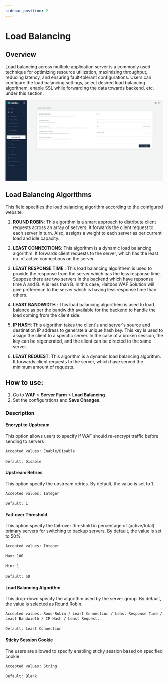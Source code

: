 ```yaml
---
sidebar_position: 2
---
```


# Load Balancing


## Overview 

Load balancing across multiple application server is a commonly used technique for optimizing resource utilization, maximizing throughput, reducing latency, and ensuring fault‑tolerant configurations.
Users can configure the load balancing settings, select desired load balancing algorithem, enable SSL while forwarding the data towards backend, etc. under this section. 

![Load Balancing](/img/ce-waf/docs/lbsettings.png)

## Load Balancing Algorithms
This field specifies the load balancing algorithm according to the configured website.

1. **ROUND ROBIN**: 
This algorithm is a smart approach to distribute client requests across an array of servers. It forwards the client request to each server in turn. Also, assigns a weight to each server as per current load and idle capacity.

2. **LEAST CONNECTIONS**: This algorithm is a dynamic load balancing algorithm. It forwards client requests to the server, which has the least no. of active connections on the server.

3. **LEAST RESPONSE TIME** : This load balancing algorithem is used to provide the response from the server which has the less response time. Suppose there are two servers in the backend which have repsonse time A and B. A is less than B. In this case, Haltdos WAF Solution will give preference to the server which is having less response time than others. 

4. **LEAST BANDWIDTH** : This load balancing algorithem is used to load balance as per the bandwidth available for the backend to handle the load coming from the client side. 

5. **IP HASH**: This algorithm takes the client's and server's source and destination IP address to generate a unique hash key. This key is used to assign the client to a specific server. In the case of a broken session, the key can be regenerated, and the client can be directed to the same server. 

6. **LEAST REQUEST**: This algorithm is a dynamic load balancing algorithm. It forwards client requests to the server, which have served the minimum amount of requests.


## How to use:
1. Go to **WAF** > **Server Farm** > **Load Balancing**
2. Set the configurations and **Save Changes**.

### Description

#### Encrypt to Upstream
This option allows users to specify if WAF should re-encrypt traffic before sending to servers

    Accepted values: Enable/Disable 

    Default: Disable  


#### Upstream Retries
This option specify the upstream retries. By default, the value is set to 1.

    Accepted values: Integer 

    Default: 1  

#### Fail-over Threshold
This option specify the fail-over threshold in percentage of (active/total) primary servers for switching to backup servers. By default, the value is set to 50%.

    Accepted values: Integer 
    
    Max: 100

    Min: 1

    Default: 50  

#### Load Balancing Algorithm
This drop-down specify the algorithm used by the server group. By default, the value is selected as Round Robin.

    Accepted values: Roud-Robin / Least Connection / Least Response Time / Least Bandwidth / IP Hash / Least Request.

    Default: Least Connection  

#### Sticky Session Cookie
The users are allowed to specify enabling sticky session based on specified cookie

    Accepted values: String 

    Default: Blank  
